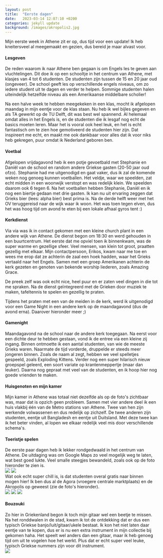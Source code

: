 ```yaml
---
layout: post
title:  "Eerste dagen"
date:   2023-03-14 12:07:10 +0200
categories: jekyll update
background: /images/akropolis2.jpg
---
```

<style>
img {
    max-width: 400px;
    max-height: 300px;
}
</style>
Mijn eerste week in Athene zit er op, dus tijd voor een update! Ik heb kneitersveel al meegemaakt en gezien, dus bereid je maar alvast voor.

<h4>Lesgeven</h4>
De reden waarom ik naar Athene ben gegaan is om Engels les te geven aan vluchtelingen. Dit doe ik op een schooltje in het centrum van Athene, met klasjes van 4 tot 6 studenten. De studenten zijn tussen de 15 en 20 jaar oud (ongeveer). De school geeft les op verschillende engels niveaus, om zo iedere student uit te dagen en verder te helpen. Sommige studenten halen uiteindelijk hetzelfde niveau als een Amerikaanse middelbare scholier!

Na een halve week te hebben meegekeken in een klas, mocht ik afgelopen maandag in mijn eentje voor de klas staan. Nu heb ik wel bijles gegeven en als TA gewerkt op de TU Delft, dit was best wel spannend. Al helemaal omdat alles in het Engels is, en de studenten die ik lesgaf nog echt de basics moeten leren. Maar het is vooral ook heel leuk, en het is echt fantastisch om te zien hoe gemotiveerd de studenten hier zijn. Dat inspireert me echt, en maakt me ook dankbaar voor alles dat ik voor niks heb gekregen, puur omdat ik Nederland geboren ben.

<h4>Voetbal</h4>
Afgelopen vrijdagavond heb ik een potje gevoetbald met Stephanie en Daniël van de school en random andere Griekse gasten (20-50 jaar oud ofzo). Stephanie had me uitgenodigd en gaat vaker, dus ik zal de komende weken nog genoeg kunnen voetballen. Het veldje, waar we speelden, zat echt midden in een woonwijk verstopt en was redelijk klein. We speelden daarom ook 6 tegen 6. Na het voetballen hebben Stephanie, Daniël en ik nog een biertje gedaan met drie gasten. Ik kan nu uit ervaring zeggen dat Grieks bier (lees: alpha bier) best prima is. Na de derde helft weer met het OV teruggereisd naar de wijk waar ik woon. Het was toen tegen elven, dus het was hoog tijd om avond te eten bij een lokale afhaal gyros tent :)

<h4>Kerkdienst</h4>
Via via was ik in contact gekomen met een kleine church plant in een andere wijk van Athene. De dienst begon om 18:30 en werd gehouden in een buurtcentrum. Het eerste dat me opviel toen ik binnenkwam, was de super warme en gezellige sfeer. Veel mensen, van klein tot groot, praatten gezellig met elkaar. Mijn contactpersoon, Erikos, kwam naar me toe en wees me erop dat ze achterin de zaal een hoek hadden, waar het Grieks vertaald naar het Engels. Samen met een groep Amerikanen achterin de kerk gezeten en genoten van bekende worship liederen, zoals Amazing Grace. 

De preek zelf was ook echt nice, heel puur en er zaten veel dingen in die tot me spraken. Na de dienst geïntegreerd met de Grieken door muziek te maken, tafeltennis te spelen en gezellig te praten.

Tijdens het praten met een van de meiden in de kerk, werd ik uitgenodigd voor een Game Night in een andere kerk op de maandagavond (dus de avond erna). Daarover hieronder meer ;)


<h4>Gamenight</h4>
Maandagavond na de school naar de andere kerk toegegaan. Na eerst voor een dichte deur te hebben gestaan, vond ik de entree via een kleine zij ingang. Binnen ontmoette ik een aantal studenten, van wie de meeste Grieks waren. Naarmate de tijd vorderde, druppelde er steeds meer jongeren binnen. Zoals de naam al zegt, hebben we veel spelletjes gespeeld, zoals Exploding Kittens. Verder nog een super hilarisch nieuw groepspel geleerd, een soort variate op krantenmeppertje (maar dan leuker). Daarna nog gepraat met veel van de studenten, en ik hoop hier nog goede vrienden te maken.

<h4>Huisgenoten en mijn kamer</h4>
Mijn kamer in Athene was totaal niet dezelfde als op de foto's zichtbaar was, maar dat is opzich geen probleem. Samen met vier andere deel ik een huis vlakbij één van de Metro stations van Athene. Twee van hen zijn werkende volwassenen en dus redelijk op zichzelf. De twee anderen zijn studenten, eentje uit Bangladesh en eentje uit Duitsland. Met deze twee kan ik het beter vinden, al lopen we elkaar redelijk veel mis door verschillende schema's.

<h4>Toeristje spelen</h4>
De eerste paar dagen heb ik lekker rondgedwaald in het centrum van Athene. De uitdaging was om Google Maps zo veel mogelijk weg te laten, wat best goed lukte. Veel smalle steegjes bewandeld, zoals ook op de foto hieronder te zien is.
<br>
<img src="/images/steegje.jpg"/>
<img src="/images/akropolis1.jpg"/>
<br>
Wat ook echt super chill is, is dat studenten overal gratis naar binnen mogen hier! Ik ben dus al de Agora (vroegere centrale marktplaats) en de Akropolis op geweest (zie de foto's hieronder).
<br>
<img src="/images/akropolis2.jpg"/>
<img src="/images/akropolis3.jpg"/>
<img src="/images/agora1.jpg"/>

<h4>Bouzouki</h4>
Zo hier in Griekenland begon ik toch mijn gitaar wel een beetje te missen. Na het ronddwalen in de stad, kwam ik tot de ontdekking dat er dus een typisch Griekse banjo/luit/gitaar/ukele bestaat. Ik kon het niet laten daar eentje van te kopen, dus er is nu een extra instrument in mijn collectie bij gekomen haha. Het speelt wel anders dan een gitaar, maar ik heb genoeg tijd om uit te vogelen hoe het werkt. Plus dat er echt super veel leuke, typisch Griekse nummers zijn voor dit instrument.
<br>
<img src="/images/bouzouki.jpeg"/>